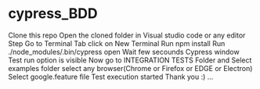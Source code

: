 # cypress_BDD
Clone this repo
Open the cloned folder in Visual studio code or any editor Step
Go to Terminal Tab
click on New Terminal
Run npm install
Run ./node_modules/.bin/cypress open
Wait few secounds
Cypress window Test run option is visible
Now go to INTEGRATION TESTS Folder and Select examples folder
select any browser(Chrome or Firefox or EDGE or Electron)
Select google.feature file
Test execution started
Thank you :) ...
